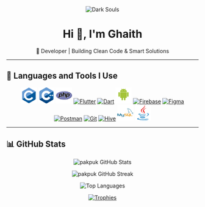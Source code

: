 <p align="center">
  <img src="https://media3.giphy.com/media/v1.Y2lkPTc5MGI3NjExbWZyc3piYXB1dWFteDhieW94aDRmdWU2YnNlcXlhbnMwd2R5OWIzMyZlcD12MV9pbnRlcm5hbF9naWZfYnlfaWQmY3Q9Zw/iamIahPLWmo4tGiyDz/giphy.gif" alt="Dark Souls" width="500" />
</p>

<h1 align="center">Hi 👋, I'm Ghaith</h1>
<p align="center">🚀 Developer | Building Clean Code & Smart Solutions</p>

---

<h2>🚀 Languages and Tools I Use</h2>
<p align="center">
  <a href="#"><img src="https://raw.githubusercontent.com/devicons/devicon/master/icons/c/c-original.svg" alt="C" width="42" height="42"/></a>
  <a href="#"><img src="https://raw.githubusercontent.com/devicons/devicon/master/icons/cplusplus/cplusplus-original.svg" alt="C++" width="42" height="42"/></a>
  <a href="#"><img src="https://raw.githubusercontent.com/devicons/devicon/master/icons/php/php-original.svg" alt="PHP" width="42" height="42"/></a>
  <a href="#"><img src="https://www.vectorlogo.zone/logos/flutterio/flutterio-icon.svg" alt="Flutter" width="42" height="42"/></a>
  <a href="#"><img src="https://www.vectorlogo.zone/logos/dartlang/dartlang-icon.svg" alt="Dart" width="42" height="42"/></a>
  <a href="#"><img src="https://raw.githubusercontent.com/devicons/devicon/master/icons/android/android-original-wordmark.svg" alt="Android" width="42" height="42"/></a>
  <a href="#"><img src="https://www.vectorlogo.zone/logos/firebase/firebase-icon.svg" alt="Firebase" width="42" height="42"/></a>
  <a href="#"><img src="https://www.vectorlogo.zone/logos/figma/figma-icon.svg" alt="Figma" width="42" height="42"/></a>
  <a href="#"><img src="https://www.vectorlogo.zone/logos/getpostman/getpostman-icon.svg" alt="Postman" width="42" height="42"/></a>
  <a href="#"><img src="https://www.vectorlogo.zone/logos/git-scm/git-scm-icon.svg" alt="Git" width="42" height="42"/></a>
  <a href="#"><img src="https://www.vectorlogo.zone/logos/apache_hive/apache_hive-icon.svg" alt="Hive" width="42" height="42"/></a>
  <a href="#"><img src="https://raw.githubusercontent.com/devicons/devicon/master/icons/mysql/mysql-original-wordmark.svg" alt="MySQL" width="42" height="42"/></a>
  <a href="#"><img src="https://raw.githubusercontent.com/devicons/devicon/master/icons/java/java-original.svg" alt="Java" width="42" height="42"/></a>
</p>

---

<h2>📊 GitHub Stats</h2>
<p align="center">
  <img src="https://github-readme-stats.vercel.app/api?username=pakpuk&show_icons=true&locale=en" alt="pakpuk GitHub Stats" />
</p>
<p align="center">
  <img src="https://github-readme-streak-stats.herokuapp.com/?user=pakpuk&" alt="pakpuk GitHub Streak" />
</p>
<p align="center">
  <img src="https://github-readme-stats.vercel.app/api/top-langs?username=pakpuk&show_icons=true&locale=en&layout=compact" alt="Top Languages" />
</p>
<p align="center">
  <a href="https://github.com/ryo-ma/github-profile-trophy">
    <img src="https://github-profile-trophy.vercel.app/?username=pakpuk" alt="Trophies" />
  </a>
</p>
